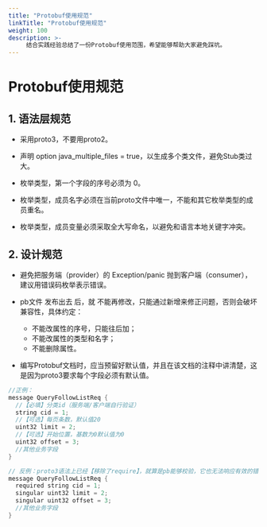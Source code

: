 ```yaml
---
title: "Protobuf使用规范"
linkTitle: "Protobuf使用规范"
weight: 100
description: >-
     结合实践经验总结了一份Protobuf使用范围，希望能够帮助大家避免踩坑。
---
```


# Protobuf使用规范

## 1. 语法层规范

* 采用proto3，不要用proto2。

* 声明 option java_multiple_files = true，以生成多个类文件，避免Stub类过大。

* 枚举类型，第一个字段的序号必须为 0。

* 枚举类型，成员名字必须在当前proto文件中唯一，不能和其它枚举类型的成员重名。

* 枚举类型，成员变量必须采取全大写命名，以避免和语言本地关键字冲突。

## 2. 设计规范

* 避免把服务端（provider）的 Exception/panic 抛到客户端（consumer），建议用错误码枚举表示错误。

* pb文件 发布出去 后，就 不能再修改，只能通过新增来修正问题，否则会破坏兼容性，具体约定：
    * 不能改属性的序号，只能往后加；
    * 不能改属性的类型和名字；
    * 不能删除属性。

* 编写Protobuf文档时，应当预留好默认值，并且在该文档的注释中讲清楚，这是因为proto3要求每个字段必须有默认值。

```java
//正例：
message QueryFollowListReq {
  //【必填】分类id（服务端/客户端自行验证）
  string cid = 1;
  //【可选】每页条数，默认值20
  uint32 limit = 2;
  //【可选】开始位置，基数为0默认值为0
  uint32 offset = 3;
  //其他业务字段
}

// 反例：proto3语法上已经【移除了require】，就算是pb能够校验，它也无法响应有效的错误码，因此不合规
message QueryFollowListReq {
  required string cid = 1;
  singular uint32 limit = 2;
  singular uint32 offset = 3;
  //其他业务字段
}
```
